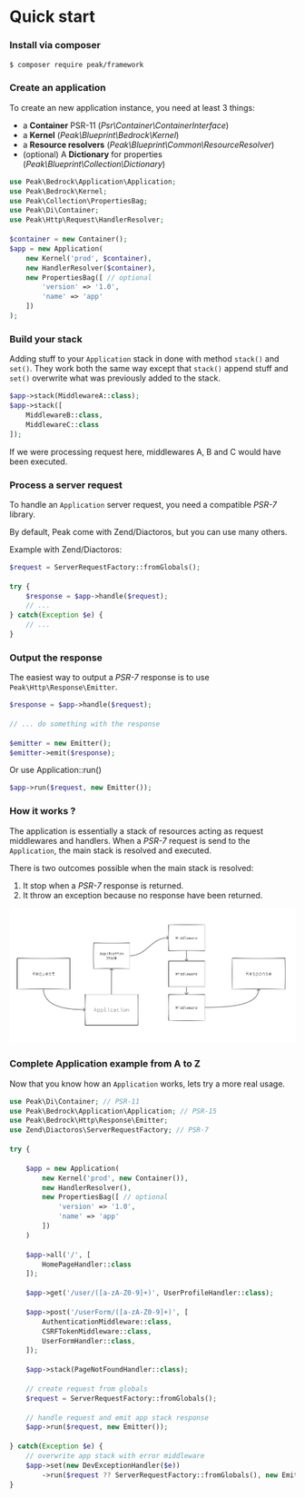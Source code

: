 # Quick start

### Install via composer

```
$ composer require peak/framework
```

### Create an application

To create an new application instance, you need at least 3 things:

 - a **Container** PSR-11 (*Psr\Container\ContainerInterface*)
 - a **Kernel** (*Peak\Blueprint\Bedrock\Kernel*) 
 - a **Resource resolvers** (*Peak\Blueprint\Common\ResourceResolver*)
 - (optional) A **Dictionary** for properties (*Peak\Blueprint\Collection\Dictionary*)

```php
use Peak\Bedrock\Application\Application;
use Peak\Bedrock\Kernel;
use Peak\Collection\PropertiesBag;
use Peak\Di\Container;
use Peak\Http\Request\HandlerResolver;

$container = new Container();
$app = new Application(
    new Kernel('prod', $container),
    new HandlerResolver($container),
    new PropertiesBag([ // optional
        'version' => '1.0',
        'name' => 'app'
    ])
);
```

### Build your stack

Adding stuff to your `Application` stack in done with method `stack()` and `set()`.
They work both the same way except that `stack()` append stuff and  `set()` overwrite what was previously added to the stack.

```php
$app->stack(MiddlewareA::class);
$app->stack([
    MiddlewareB::class, 
    MiddlewareC::class
]);
```
If we were processing request here, middlewares A, B and C would have been executed.

### Process a server request 

To handle an `Application` server request, you need a compatible *PSR-7* library. 

By default, Peak come with Zend/Diactoros, but you can use many others.

Example with Zend/Diactoros:
```php
$request = ServerRequestFactory::fromGlobals();

try {
    $response = $app->handle($request);
    // ...
} catch(Exception $e) {
    // ...
}
```

### Output the response

The easiest way to output a *PSR-7* response is to use `Peak\Http\Response\Emitter`.

```php
$response = $app->handle($request);

// ... do something with the response

$emitter = new Emitter();
$emitter->emit($response);
```

Or use Application::run()

```php
$app->run($request, new Emitter());
```


### How it works ?

The application is essentially a stack of resources acting as request middlewares and handlers. 
When a *PSR-7* request is send to the `Application`, the main stack is resolved and executed. 

There is two outcomes possible when the main stack is resolved:
1. It stop when a *PSR-7* response is returned.
2. It throw an exception because no response have been returned.

<img src="https://raw.githubusercontent.com/peakphp/docs/master/_pencils/request_response_flow.png" alt="Peak">


### Complete Application example from A to Z

Now that you know how an `Application` works, lets try a more real usage. 

```php
use Peak\Di\Container; // PSR-11
use Peak\Bedrock\Application\Application; // PSR-15
use Peak\Bedrock\Http\Response\Emitter;
use Zend\Diactoros\ServerRequestFactory; // PSR-7

try {

    $app = new Application(
        new Kernel('prod', new Container()),
        new HandlerResolver(),
        new PropertiesBag([ // optional
            'version' => '1.0', 
            'name' => 'app'
        ]) 
    )
    
    $app->all('/', [
        HomePageHandler::class
    ]);
    
    $app->get('/user/([a-zA-Z0-9]+)', UserProfileHandler::class);
    
    $app->post('/userForm/([a-zA-Z0-9]+)', [
        AuthenticationMiddleware::class,
        CSRFTokenMiddleware::class,
        UserFormHandler::class,
    ]);
    
    $app->stack(PageNotFoundHandler::class);

    // create request from globals
    $request = ServerRequestFactory::fromGlobals();
    
    // handle request and emit app stack response
    $app->run($request, new Emitter());
    
} catch(Exception $e) {
    // overwrite app stack with error middleware
    $app->set(new DevExceptionHandler($e))
        ->run($request ?? ServerRequestFactory::fromGlobals(), new Emitter());
}
```
    




